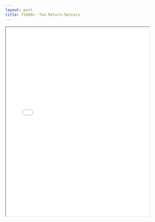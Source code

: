 ```yaml
---
layout: post
title: f1040s--Tax-Return-Seniors
---
```


<div class="pdf-container">
<iframe src="/ea/assets/pdfs/f1040s--Tax-Return-Seniors.pdf" height="600" width="90%" allowFullScreen="true"></iframe>
</div>

